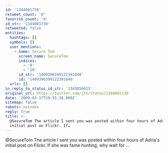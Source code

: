 ```yaml
---
id: '1344081730'
retweet_count: '0'
favorite_count: '0'
id_str: '1344081730'
retweeted: false
entities:
  hashtags: []
  symbols: []
  user_mentions:
    - name: Secure Tom
      screen_name: SecureTom
      indices:
        - '0'
        - '10'
      id_str: '1409396599122391040'
      id: '1409396599122391040'
  urls: []
in_reply_to_status_id_str: '1343850425'
original_url: https://twitter.com/jth/status/1344081730
date: '2009-03-17T19:35:38.000Z'
sitemap: false
robots: noindex
reply: true
title: >-
  @SecureTom The article I sent you was posted within four hours of Adria's
  initial post on Flickr. If…
---
```


@SecureTom The article I sent you was posted within four hours of Adria's initial post on Flickr. If she was fame hunting, why wait for ...